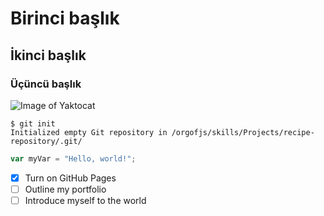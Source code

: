 # Birinci başlık
## İkinci başlık
### Üçüncü başlık
![Image of Yaktocat](https://octodex.github.com/images/yaktocat.png)
```
$ git init
Initialized empty Git repository in /orgofjs/skills/Projects/recipe-repository/.git/
```
``` javascript
var myVar = "Hello, world!";
```
- [X] Turn on GitHub Pages
- [ ] Outline my portfolio
- [ ] Introduce myself to the world
